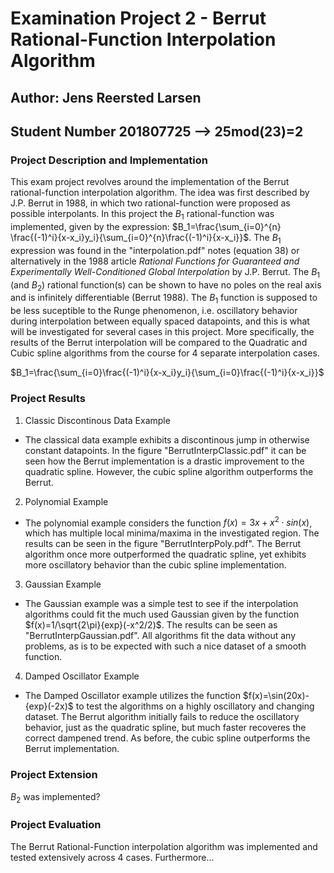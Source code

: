 # Examination Project 2 - Berrut Rational-Function Interpolation Algorithm
## Author: Jens Reersted Larsen
## Student Number 201807725 --> 25mod(23)=2

### Project Description and Implementation
This exam project revolves around the implementation of the Berrut rational-function interpolation algorithm. The idea was first described by J.P. Berrut in 1988, in which two rational-function were proposed as possible interpolants. In this project the $B_1$ rational-function was implemented, given by the expression: 
$B_1=\frac{\sum_{i=0}^{n} \frac{(-1)^i}{x-x_i}y_i}{\sum_{i=0}^{n}\frac{(-1)^i}{x-x_i}}$. The $B_1$ expression was found in the "interpolation.pdf" notes (equation 38) or alternatively in the 1988 article *Rational Functions for Guaranteed and Experimentally Well-Conditioned Global Interpolation* by J.P. Berrut. The $B_1$ (and $B_2$) rational function(s) can be shown to have no poles on the real axis and is infinitely differentiable (Berrut 1988). The $B_1$ function is supposed to be less suceptible to the Runge phenomenon, i.e. oscillatory behavior during interpolation between equally spaced datapoints, and this is what will be investigated for several cases in this project. More specifically, the results of the Berrut interpolation will be compared to the Quadratic and Cubic spline algorithms from the course for 4 separate interpolation cases. 


$B_1=\frac{\sum_{i=0}\frac{(-1)^i}{x-x_i}y_i}{\sum_{i=0}\frac{(-1)^i}{x-x_i}}$



### Project Results
1. Classic Discontinous Data Example
  - The classical data example exhibits a discontinous jump in otherwise constant datapoints. In the figure "BerrutInterpClassic.pdf" it can be seen how the Berrut implementation is a drastic improvement to the quadratic spline. However, the cubic spline algorithm outperforms the Berrut. 
2. Polynomial Example
  - The polynomial example considers the function $f(x)=3x+x^2\cdot sin(x)$, which has multiple local minima/maxima in the investigated region. The results can be seen in the figure "BerrutInterpPoly.pdf". The Berrut algorithm once more outperformed the quadratic spline, yet exhibits more oscillatory behavior than the cubic spline implementation. 
3. Gaussian Example 
  - The Gaussian example was a simple test to see if the interpolation algorithms could fit the much used Gaussian given by the function $f(x)=1/\sqrt{2\pi}\{exp}(-x^2/2)$. The results can be seen as "BerrutInterpGaussian.pdf". All algorithms fit the data without any problems, as is to be expected with such a nice dataset of a smooth function. 
4. Damped Oscillator Example
  - The Damped Oscillator example utilizes the function $f(x)=\sin(20x)-\{exp}(-2x)$ to test the algorithms on a highly oscillatory and changing dataset. The Berrut algorithm initially fails to reduce the oscillatory behavior, just as the quadratic spline, but much faster recoveres the correct dampened trend. As before, the cubic spline outperforms the Berrut implementation. 

### Project Extension
$B_2$ was implemented?

### Project Evaluation
The Berrut Rational-Function interpolation algorithm was implemented and tested extensively across 4 cases. Furthermore...
